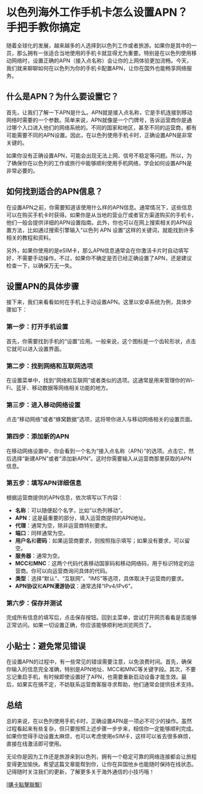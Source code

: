 # 以色列海外工作手机卡怎么设置APN？手把手教你搞定

随着全球化的发展，越来越多的人选择到以色列工作或者旅游。如果你是其中的一员，那么拥有一张适合当地使用的手机卡就显得尤为重要。特别是在以色列使用移动网络时，设置正确的APN（接入点名称）会让你的上网体验更加流畅。今天，我们就来聊聊如何在以色列为你的手机卡配置APN，让你在国外也能畅享网络服务。

## 什么是APN？为什么要设置它？

首先，让我们了解一下APN是什么。APN就是接入点名称，它是手机连接到移动网络时需要的一个参数。简单来说，APN就像是一个门牌号，告诉运营商你是通过哪个入口进入他们的网络系统的。不同的国家和地区，甚至不同的运营商，都有可能需要不同的APN设置。因此，在以色列使用手机卡时，正确设置APN是非常关键的。

如果你没有正确设置APN，可能会出现无法上网、信号不稳定等问题。所以，为了确保你在以色列的工作或旅行中能够顺利使用手机网络，学会如何设置APN是非常必要的。

## 如何找到适合的APN信息？

在设置APN之前，你需要知道该使用什么样的APN信息。通常情况下，这些信息可以在购买手机卡时获得。如果你是从当地的营业厅或者官方渠道购买的手机卡，他们一般会提供详细的APN设置指南。此外，你也可以在网上搜索相关的APN设置方法，比如通过搜索引擎输入“以色列 APN 设置”这样的关键词，就能找到许多相关的教程和资料。

另外，如果你使用的是eSIM卡，那么APN信息通常会在你激活卡片时自动填写好，不需要手动操作。不过，如果你不确定是否已经正确设置了APN，还是建议检查一下，以确保万无一失。

## 设置APN的具体步骤

接下来，我们来看看如何在手机上手动设置APN。这里以安卓系统为例，具体步骤如下：

### 第一步：打开手机设置
首先，你需要找到手机的“设置”应用。一般来说，这个图标是一个齿轮形状，点击它就可以进入设置界面。

### 第二步：找到网络和互联网选项
在设置菜单中，找到“网络和互联网”或者类似的选项。这通常是用来管理你的Wi-Fi、蓝牙、移动数据等网络相关功能的地方。

### 第三步：进入移动网络设置
点击“移动网络”或者“蜂窝数据”选项，这将带你进入与移动网络相关的设置页面。

### 第四步：添加新的APN
在移动网络设置中，你会看到一个名为“接入点名称（APN）”的选项。点击它，然后选择“新建APN”或者“添加新APN”。这时你需要输入从运营商那里获取的APN信息。

### 第五步：填写APN详细信息
根据运营商提供的APN信息，依次填写以下内容：
- **名称**：可以随便起个名字，比如“以色列移动”。
- **APN**：这是最重要的部分，填入运营商提供的APN地址。
- **代理**：通常为空，除非运营商特别要求。
- **端口**：同样通常为空。
- **用户名**和**密码**：如果运营商要求，则按照指示填写；如果没有要求，可以留空。
- **服务器**：通常为空。
- **MCC**和**MNC**：这两个代码代表移动国家码和移动网络码，用于标识特定的运营商。你可以向运营商询问具体的代码。
- **类型**：选择“默认”、“互联网”、“IMS”等选项，具体取决于运营商的要求。
- **APN协议**和**APN漫游协议**：通常选择“IPv4/IPv6”。

### 第六步：保存并测试
完成所有信息的填写后，点击保存按钮。回到主菜单，尝试打开网页看看是否能够正常访问。如果一切设置正确，你应该能够顺利地浏览网页了。

## 小贴士：避免常见错误

在设置APN的过程中，有一些常见的错误需要注意，以免浪费时间。首先，确保你输入的信息完全准确，特别是APN地址、MCC和MNC等关键字段。其次，不要忘记重启手机，有时候即使设置好了APN，也需要重新启动设备才能生效。最后，如果实在搞不定，不妨联系运营商客服寻求帮助，他们通常会提供技术支持。

## 总结

总的来说，在以色列使用手机卡时，正确设置APN是一项必不可少的操作。虽然过程看起来有些复杂，但只要按照上述步骤一步步来，相信你一定能够顺利完成。如果你觉得手动设置太麻烦，也可以考虑使用eSIM卡，这样可以省去很多麻烦，直接在线激活即可使用。

无论你是因为工作还是旅游来到以色列，拥有一个稳定可靠的网络连接都会让旅程变得更加愉快。希望这篇文章能帮到你，让你在异国他乡也能随时保持在线状态。记得随时关注我们的更新，了解更多关于海外通信的小技巧哦！

[[購卡點擊聯繫](https://t.me/s/esim1088)]